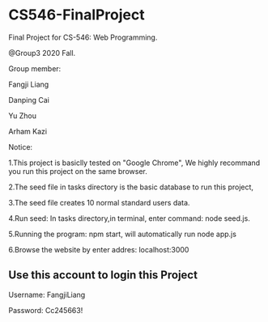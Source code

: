# CS546-FinalProject
Final Project for CS-546: Web Programming.

@Group3 2020 Fall.

Group member:

Fangji Liang

Danping Cai

Yu Zhou

Arham Kazi


Notice:

1.This project is basiclly tested on "Google Chrome", We highly recommand you run this project on the same browser.

2.The seed file in tasks directory is the basic database to run this project, 

3.The seed file creates 10 normal standard users data.

4.Run seed: In tasks directory,in terminal, enter command: node seed.js.

5.Running the program: npm start, will automatically run node app.js

6.Browse the website by enter addres: localhost:3000

## Use this account to login this Project

Username: FangjiLiang

Password: Cc245663!
